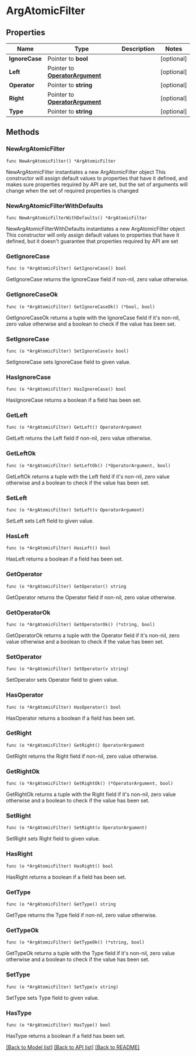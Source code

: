 # ArgAtomicFilter

## Properties

Name | Type | Description | Notes
------------ | ------------- | ------------- | -------------
**IgnoreCase** | Pointer to **bool** |  | [optional] 
**Left** | Pointer to [**OperatorArgument**](OperatorArgument.md) |  | [optional] 
**Operator** | Pointer to **string** |  | [optional] 
**Right** | Pointer to [**OperatorArgument**](OperatorArgument.md) |  | [optional] 
**Type** | Pointer to **string** |  | [optional] 

## Methods

### NewArgAtomicFilter

`func NewArgAtomicFilter() *ArgAtomicFilter`

NewArgAtomicFilter instantiates a new ArgAtomicFilter object
This constructor will assign default values to properties that have it defined,
and makes sure properties required by API are set, but the set of arguments
will change when the set of required properties is changed

### NewArgAtomicFilterWithDefaults

`func NewArgAtomicFilterWithDefaults() *ArgAtomicFilter`

NewArgAtomicFilterWithDefaults instantiates a new ArgAtomicFilter object
This constructor will only assign default values to properties that have it defined,
but it doesn't guarantee that properties required by API are set

### GetIgnoreCase

`func (o *ArgAtomicFilter) GetIgnoreCase() bool`

GetIgnoreCase returns the IgnoreCase field if non-nil, zero value otherwise.

### GetIgnoreCaseOk

`func (o *ArgAtomicFilter) GetIgnoreCaseOk() (*bool, bool)`

GetIgnoreCaseOk returns a tuple with the IgnoreCase field if it's non-nil, zero value otherwise
and a boolean to check if the value has been set.

### SetIgnoreCase

`func (o *ArgAtomicFilter) SetIgnoreCase(v bool)`

SetIgnoreCase sets IgnoreCase field to given value.

### HasIgnoreCase

`func (o *ArgAtomicFilter) HasIgnoreCase() bool`

HasIgnoreCase returns a boolean if a field has been set.

### GetLeft

`func (o *ArgAtomicFilter) GetLeft() OperatorArgument`

GetLeft returns the Left field if non-nil, zero value otherwise.

### GetLeftOk

`func (o *ArgAtomicFilter) GetLeftOk() (*OperatorArgument, bool)`

GetLeftOk returns a tuple with the Left field if it's non-nil, zero value otherwise
and a boolean to check if the value has been set.

### SetLeft

`func (o *ArgAtomicFilter) SetLeft(v OperatorArgument)`

SetLeft sets Left field to given value.

### HasLeft

`func (o *ArgAtomicFilter) HasLeft() bool`

HasLeft returns a boolean if a field has been set.

### GetOperator

`func (o *ArgAtomicFilter) GetOperator() string`

GetOperator returns the Operator field if non-nil, zero value otherwise.

### GetOperatorOk

`func (o *ArgAtomicFilter) GetOperatorOk() (*string, bool)`

GetOperatorOk returns a tuple with the Operator field if it's non-nil, zero value otherwise
and a boolean to check if the value has been set.

### SetOperator

`func (o *ArgAtomicFilter) SetOperator(v string)`

SetOperator sets Operator field to given value.

### HasOperator

`func (o *ArgAtomicFilter) HasOperator() bool`

HasOperator returns a boolean if a field has been set.

### GetRight

`func (o *ArgAtomicFilter) GetRight() OperatorArgument`

GetRight returns the Right field if non-nil, zero value otherwise.

### GetRightOk

`func (o *ArgAtomicFilter) GetRightOk() (*OperatorArgument, bool)`

GetRightOk returns a tuple with the Right field if it's non-nil, zero value otherwise
and a boolean to check if the value has been set.

### SetRight

`func (o *ArgAtomicFilter) SetRight(v OperatorArgument)`

SetRight sets Right field to given value.

### HasRight

`func (o *ArgAtomicFilter) HasRight() bool`

HasRight returns a boolean if a field has been set.

### GetType

`func (o *ArgAtomicFilter) GetType() string`

GetType returns the Type field if non-nil, zero value otherwise.

### GetTypeOk

`func (o *ArgAtomicFilter) GetTypeOk() (*string, bool)`

GetTypeOk returns a tuple with the Type field if it's non-nil, zero value otherwise
and a boolean to check if the value has been set.

### SetType

`func (o *ArgAtomicFilter) SetType(v string)`

SetType sets Type field to given value.

### HasType

`func (o *ArgAtomicFilter) HasType() bool`

HasType returns a boolean if a field has been set.


[[Back to Model list]](../README.md#documentation-for-models) [[Back to API list]](../README.md#documentation-for-api-endpoints) [[Back to README]](../README.md)


